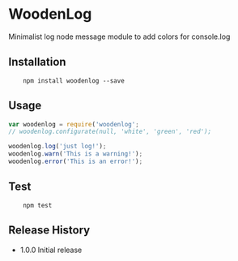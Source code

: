 WoodenLog
=========

Minimalist log node message module to add colors for console.log

## Installation

```shell
    npm install woodenlog --save
```

## Usage

```js
var woodenlog = require('woodenlog';
// woodenlog.configurate(null, 'white', 'green', 'red');

woodenlog.log('just log!');
woodenlog.warn('This is a warning!');
woodenlog.error('This is an error!');

```

## Test

```shell
    npm test
```

## Release History

* 1.0.0 Initial release